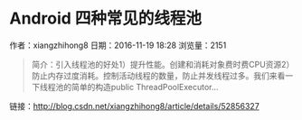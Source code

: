 # Android 四种常见的线程池
作者：xiangzhihong8
日期：2016-11-19 18:28
浏览量：2151
> 简介：引入线程池的好处1）提升性能。创建和消耗对象费时费CPU资源2）防止内存过度消耗。控制活动线程的数量，防止并发线程过多。我们来看一下线程池的简单的构造public ThreadPoolExecutor...

 链接：http://blog.csdn.net/xiangzhihong8/article/details/52856327
